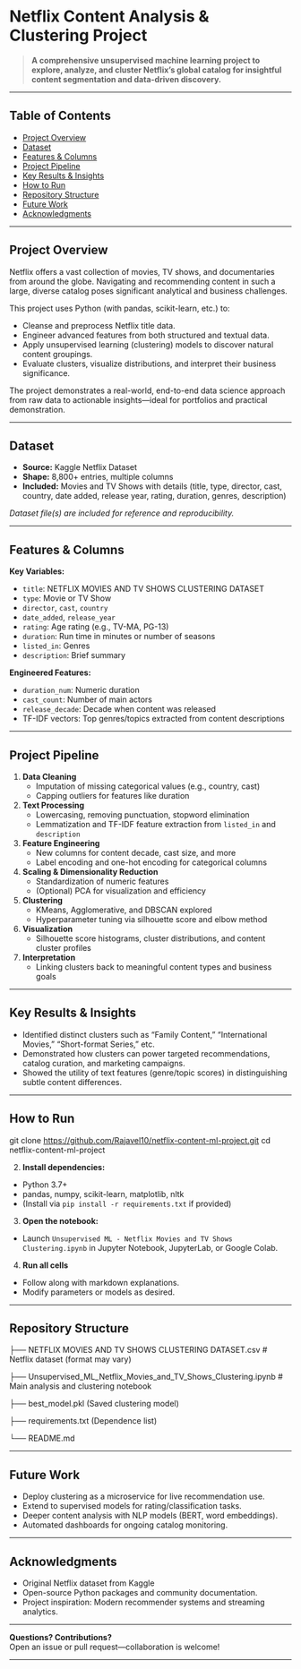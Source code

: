 # Netflix Content Analysis & Clustering Project

> **A comprehensive unsupervised machine learning project to explore, analyze, and cluster Netflix’s global catalog for insightful content segmentation and data-driven discovery.**

---

## Table of Contents

- [Project Overview](#project-overview)
- [Dataset](#dataset)
- [Features & Columns](#features--columns)
- [Project Pipeline](#project-pipeline)
- [Key Results & Insights](#key-results--insights)
- [How to Run](#how-to-run)
- [Repository Structure](#repository-structure)
- [Future Work](#future-work)
- [Acknowledgments](#acknowledgments)

---

## Project Overview

Netflix offers a vast collection of movies, TV shows, and documentaries from around the globe. Navigating and recommending content in such a large, diverse catalog poses significant analytical and business challenges. 

This project uses Python (with pandas, scikit-learn, etc.) to:
- Cleanse and preprocess Netflix title data.
- Engineer advanced features from both structured and textual data.
- Apply unsupervised learning (clustering) models to discover natural content groupings.
- Evaluate clusters, visualize distributions, and interpret their business significance.

The project demonstrates a real-world, end-to-end data science approach from raw data to actionable insights—ideal for portfolios and practical demonstration.

---

## Dataset

- **Source:** Kaggle Netflix Dataset 
- **Shape:** 8,800+ entries, multiple columns
- **Included:** Movies and TV Shows with details (title, type, director, cast, country, date added, release year, rating, duration, genres, description)

*Dataset file(s) are included for reference and reproducibility.*

---

## Features & Columns

**Key Variables:**
- `title`: NETFLIX MOVIES AND TV SHOWS CLUSTERING DATASET
- `type`: Movie or TV Show
- `director`, `cast`, `country`
- `date_added`, `release_year`
- `rating`: Age rating (e.g., TV-MA, PG-13)
- `duration`: Run time in minutes or number of seasons
- `listed_in`: Genres
- `description`: Brief summary

**Engineered Features:**
- `duration_num`: Numeric duration
- `cast_count`: Number of main actors
- `release_decade`: Decade when content was released
- TF-IDF vectors: Top genres/topics extracted from content descriptions

---

## Project Pipeline

1. **Data Cleaning**
   - Imputation of missing categorical values (e.g., country, cast)
   - Capping outliers for features like duration
2. **Text Processing**
   - Lowercasing, removing punctuation, stopword elimination
   - Lemmatization and TF-IDF feature extraction from `listed_in` and `description`
3. **Feature Engineering**
   - New columns for content decade, cast size, and more
   - Label encoding and one-hot encoding for categorical columns
4. **Scaling & Dimensionality Reduction**
   - Standardization of numeric features
   - (Optional) PCA for visualization and efficiency
5. **Clustering**
   - KMeans, Agglomerative, and DBSCAN explored
   - Hyperparameter tuning via silhouette score and elbow method
6. **Visualization**
   - Silhouette score histograms, cluster distributions, and content cluster profiles
7. **Interpretation**
   - Linking clusters back to meaningful content types and business goals

---

## Key Results & Insights

- Identified distinct clusters such as “Family Content,” “International Movies,” “Short-format Series,” etc.
- Demonstrated how clusters can power targeted recommendations, catalog curation, and marketing campaigns.
- Showed the utility of text features (genre/topic scores) in distinguishing subtle content differences.

---

## How to Run

git clone https://github.com/Rajavel10/netflix-content-ml-project.git
cd netflix-content-ml-project


2. **Install dependencies:**
- Python 3.7+
- pandas, numpy, scikit-learn, matplotlib, nltk
- (Install via `pip install -r requirements.txt` if provided)

3. **Open the notebook:**
- Launch `Unsupervised ML - Netflix Movies and TV Shows Clustering.ipynb` in Jupyter Notebook, JupyterLab, or Google Colab.

4. **Run all cells**
- Follow along with markdown explanations.
- Modify parameters or models as desired.

---

## Repository Structure

├── NETFLIX MOVIES AND TV SHOWS CLUSTERING DATASET.csv # Netflix dataset (format may vary)

├── Unsupervised_ML_Netflix_Movies_and_TV_Shows_Clustering.ipynb # Main analysis and clustering notebook

├── best_model.pkl  (Saved clustering model)

├── requirements.txt  (Dependence list)

└── README.md 



---

## Future Work

- Deploy clustering as a microservice for live recommendation use.
- Extend to supervised models for rating/classification tasks.
- Deeper content analysis with NLP models (BERT, word embeddings).
- Automated dashboards for ongoing catalog monitoring.

---

## Acknowledgments

- Original Netflix dataset from Kaggle
- Open-source Python packages and community documentation.
- Project inspiration: Modern recommender systems and streaming analytics.

---

**Questions? Contributions?**  
Open an issue or pull request—collaboration is welcome!

---
